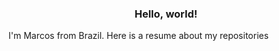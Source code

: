 <h3 align="center">Hello, world!</h3>

I'm Marcos from Brazil. Here is a resume about my repositories


